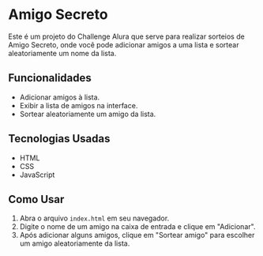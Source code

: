# Amigo Secreto

Este é um projeto do Challenge Alura que serve para realizar sorteios de Amigo Secreto, onde você pode adicionar amigos a uma lista e sortear aleatoriamente um nome da lista.

## Funcionalidades

- Adicionar amigos à lista.
- Exibir a lista de amigos na interface.
- Sortear aleatoriamente um amigo da lista.

## Tecnologias Usadas

- HTML
- CSS
- JavaScript

## Como Usar

1. Abra o arquivo `index.html` em seu navegador.
2. Digite o nome de um amigo na caixa de entrada e clique em "Adicionar".
3. Após adicionar alguns amigos, clique em "Sortear amigo" para escolher um amigo aleatoriamente da lista.

